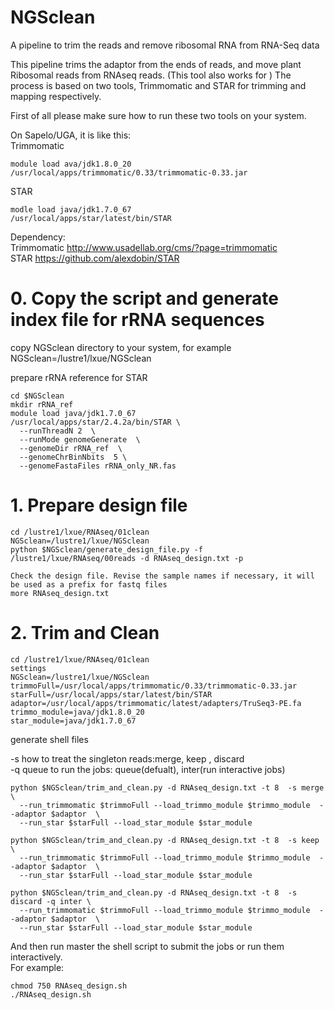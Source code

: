 # NGSclean  
A pipeline to trim the reads and remove ribosomal RNA from RNA-Seq data  


This pipeline trims the adaptor from the ends of reads, and move plant Ribosomal reads from RNAseq reads.  (This tool also works for )
The process is based on two tools, Trimmomatic and STAR for trimming and mapping respectively. 

First of all please make sure how to run these two tools on your system.  

On Sapelo/UGA, it is like this:  
Trimmomatic
```
module load ava/jdk1.8.0_20 
/usr/local/apps/trimmomatic/0.33/trimmomatic-0.33.jar 
```
STAR
```
modle load java/jdk1.7.0_67
/usr/local/apps/star/latest/bin/STAR
```

Dependency:  
Trimmomatic  http://www.usadellab.org/cms/?page=trimmomatic  
STAR   https://github.com/alexdobin/STAR


# 0. Copy the script and generate index file for rRNA sequences  
copy NGSclean directory to your system, for example  
NGSclean=/lustre1/lxue/NGSclean  

prepare rRNA reference for STAR  
```
cd $NGSclean
mkdir rRNA_ref
module load java/jdk1.7.0_67
/usr/local/apps/star/2.4.2a/bin/STAR \
  --runThreadN 2  \
  --runMode genomeGenerate  \
  --genomeDir rRNA_ref  \
  --genomeChrBinNbits  5 \
  --genomeFastaFiles rRNA_only_NR.fas  
```



# 1. Prepare design file  
```
cd /lustre1/lxue/RNAseq/01clean  
NGSclean=/lustre1/lxue/NGSclean  
python $NGSclean/generate_design_file.py -f /lustre1/lxue/RNAseq/00reads -d RNAseq_design.txt -p 

Check the design file. Revise the sample names if necessary, it will be used as a prefix for fastq files
more RNAseq_design.txt 
```

# 2. Trim and Clean

```
cd /lustre1/lxue/RNAseq/01clean
settings
NGSclean=/lustre1/lxue/NGSclean
trimmoFull=/usr/local/apps/trimmomatic/0.33/trimmomatic-0.33.jar 
starFull=/usr/local/apps/star/latest/bin/STAR
adaptor=/usr/local/apps/trimmomatic/latest/adapters/TruSeq3-PE.fa
trimmo_module=java/jdk1.8.0_20 
star_module=java/jdk1.7.0_67
```

generate shell files  

-s       how to treat the singleton reads:merge, keep , discard  
-q       queue to run the jobs: queue(defualt), inter(run interactive jobs)  


```
python $NGSclean/trim_and_clean.py -d RNAseq_design.txt -t 8  -s merge \
  --run_trimmomatic $trimmoFull --load_trimmo_module $trimmo_module  --adaptor $adaptor  \
  --run_star $starFull --load_star_module $star_module 

python $NGSclean/trim_and_clean.py -d RNAseq_design.txt -t 8  -s keep \
  --run_trimmomatic $trimmoFull --load_trimmo_module $trimmo_module  --adaptor $adaptor  \
  --run_star $starFull --load_star_module $star_module 

python $NGSclean/trim_and_clean.py -d RNAseq_design.txt -t 8  -s discard -q inter \
  --run_trimmomatic $trimmoFull --load_trimmo_module $trimmo_module  --adaptor $adaptor  \
  --run_star $starFull --load_star_module $star_module 
```

And then run master the shell script to submit the jobs or run them interactively.  
For example:  
```
chmod 750 RNAseq_design.sh
./RNAseq_design.sh
```


